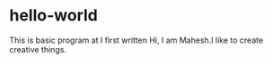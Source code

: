 # hello-world
This is basic program at I first written
Hi, I am Mahesh.I like to create creative things.
